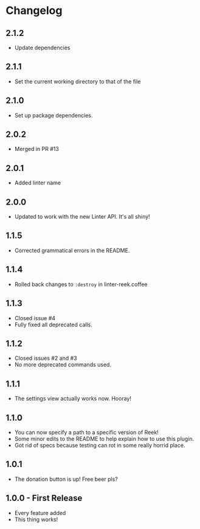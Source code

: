 # Changelog

## 2.1.2

*   Update dependencies

## 2.1.1

*   Set the current working directory to that of the file

## 2.1.0

*   Set up package dependencies.

## 2.0.2

*   Merged in PR \#13

## 2.0.1

*   Added linter name

## 2.0.0

*   Updated to work with the new Linter API. It's all shiny!

## 1.1.5

*   Corrected grammatical errors in the README.

## 1.1.4

*   Rolled back changes to `:destroy` in linter-reek.coffee

## 1.1.3

*   Closed issue \#4
*   Fully fixed all deprecated calls.

## 1.1.2

*   Closed issues \#2 and \#3
*   No more deprecated commands used.

## 1.1.1

*   The settings view actually works now. Hooray!

## 1.1.0

*   You can now specify a path to a specific version of Reek!
*   Some minor edits to the README to help explain how to use this plugin.
*   Got rid of specs because testing can rot in some really horrid place.

## 1.0.1

*   The donation button is up! Free beer pls?

## 1.0.0 - First Release

*   Every feature added
*   This thing works!
